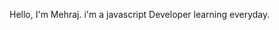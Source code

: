 Hello, I'm Mehraj. i'm a javascript Developer learning everyday.


<!---
MehrajRahman/MehrajRahman is a ✨ special ✨ repository because its `README.md` (this file) appears on your GitHub profile.
You can click the Preview link to take a look at your changes.
--->
